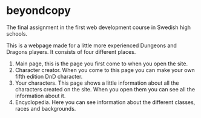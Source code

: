 # beyondcopy
The final assignment in the first web development course in Swedish high schools. 


This is a webpage made for a little more experienced Dungeons and Dragons players. It consists of four different places. 

1. Main page, this is the page you first come to when you open the site.
2. Character creator. When you come to this page you can make your own fifth edition DnD character.
3. Your characters. This page shows a little information about all the characters created on the site. When you open them you can see all the information about it.
4. Encyclopedia. Here you can see information about the different classes, races and backgrounds.
